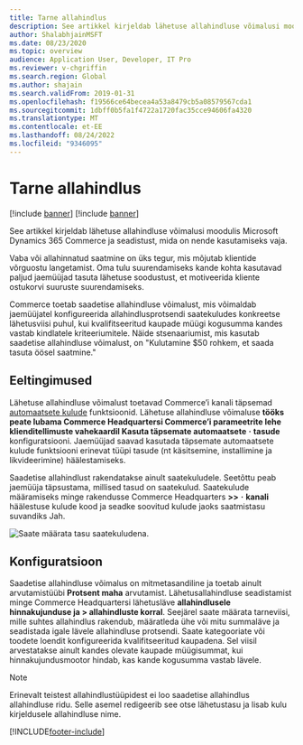 ```yaml
---
title: Tarne allahindlus
description: See artikkel kirjeldab lähetuse allahindluse võimalusi moodulis Microsoft Dynamics 365 Commerce ja seadistust, mida on nende kasutamiseks vaja.
author: ShalabhjainMSFT
ms.date: 08/23/2020
ms.topic: overview
audience: Application User, Developer, IT Pro
ms.reviewer: v-chgriffin
ms.search.region: Global
ms.author: shajain
ms.search.validFrom: 2019-01-31
ms.openlocfilehash: f19566ce64becea4a53a8479cb5a08579567cda1
ms.sourcegitcommit: 1dbff0b5fa1f4722a1720fac35cce94606fa4320
ms.translationtype: MT
ms.contentlocale: et-EE
ms.lasthandoff: 08/24/2022
ms.locfileid: "9346095"
---
```

# <a name="shipping-discount"></a>Tarne allahindlus

[!include [banner](includes/banner.md)]
[!include [banner](includes/preview-banner.md)]

See artikkel kirjeldab lähetuse allahindluse võimalusi moodulis Microsoft Dynamics 365 Commerce ja seadistust, mida on nende kasutamiseks vaja.

Vaba või allahinnatud saatmine on üks tegur, mis mõjutab klientide võrguostu langetamist. Oma tulu suurendamiseks kande kohta kasutavad paljud jaemüüjad tasuta lähetuse soodustust, et motiveerida kliente ostukorvi suuruste suurendamiseks.

Commerce toetab saadetise allahindluse võimalust, mis võimaldab jaemüüjatel konfigureerida allahindlusprotsendi saatekuludes konkreetse lähetusviisi puhul, kui kvalifitseeritud kaupade müügi kogusumma kandes vastab kindlatele kriteeriumitele. Näide stsenaariumist, mis kasutab saadetise allahindluse võimalust, on "Kulutamine $50 rohkem, et saada tasuta öösel saatmine."

## <a name="prerequisites"></a>Eeltingimused

Lähetuse allahindluse võimalust toetavad Commerce’i kanali täpsemad [automaatsete kulude](/dynamics365/unified-operations/retail/omni-auto-charges) funktsioonid. Lähetuse allahindluse võimaluse **tööks peate lubama Commerce Headquartersi Commerce’i parameetrite lehe klienditellimuste vahekaardil Kasuta täpsemate automaatsete** **·** **tasude** konfiguratsiooni. Jaemüüjad saavad kasutada täpsemate automaatsete kulude funktsiooni erinevat tüüpi tasude (nt käsitsemine, installimine ja likvideerimine) häälestamiseks.

Saadetise allahindlust rakendatakse ainult saatekuludele. Seetõttu peab jaemüüja täpsustama, millised tasud on saatekulud. Saatekulude määramiseks minge rakendusse Commerce Headquarters **\>\>** **·** **kanali** häälestuse kulude kood ja seadke soovitud kulude jaoks saatmistasu suvandiks Jah.

![Saate määrata tasu saatekuludena.](./media/Specify_shipping_charge.png)

## <a name="configuration"></a>Konfiguratsioon

Saadetise allahindluse võimalus on mitmetasandiline ja toetab ainult arvutamistüübi **Protsent maha** arvutamist. Lähetusallahindluse seadistamist minge Commerce Headquartersi lähetusläve **allahindlusele hinnakujunduse ja \> allahindluste korral**. Seejärel saate määrata tarneviisi, mille suhtes allahindlus rakendub, määratleda ühe või mitu summaläve ja seadistada igale lävele allahindluse protsendi. Saate kategooriate või toodete loendit konfigureerida kvalifitseeritud kaupadena. Sel viisil arvestatakse ainult kandes olevate kaupade müügisummat, kui hinnakujundusmootor hindab, kas kande kogusumma vastab lävele.

> [!NOTE]
> Erinevalt teistest allahindlustüüpidest ei loo saadetise allahindlus allahindluse ridu. Selle asemel redigeerib see otse lähetustasu ja lisab kulu kirjeldusele allahindluse nime.

[!INCLUDE[footer-include](../includes/footer-banner.md)]
